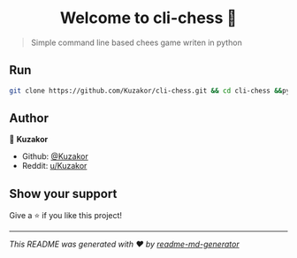 <h1 align="center">Welcome to cli-chess 👋</h1>


> Simple command line based chees game writen in python

## Run

```sh
git clone https://github.com/Kuzakor/cli-chess.git && cd cli-chess &&python 3.8 chess-cli.py
```

## Author

👤 **Kuzakor**

* Github: [@Kuzakor](https://github.com/Kuzakor)
* Reddit: [u/Kuzakor](https://www.reddit.com/user/Kuzakor)

## Show your support

Give a ⭐️ if you like this project!

***
_This README was generated with ❤️ by [readme-md-generator](https://github.com/kefranabg/readme-md-generator)_
